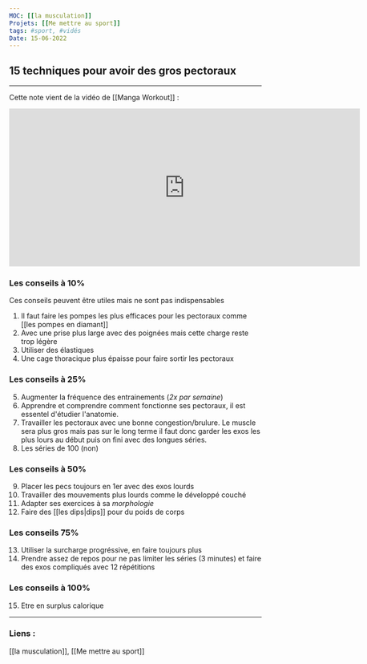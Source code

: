 ```yaml
---
MOC: [[la musculation]]
Projets: [[Me mettre au sport]]
tags: #sport, #vidés
Date: 15-06-2022
---
```


## 15 techniques pour avoir des gros pectoraux

---

Cette note vient de la vidéo de [[Manga Workout]] :

<iframe width="700" height="315" src="https://www.youtube.com/embed/Shdlhp5dKpo" title="YouTube video player" frameborder="0" allow="accelerometer; autoplay; clipboard-write; encrypted-media; gyroscope; picture-in-picture" allowfullscreen></iframe>

### Les conseils à 10%

Ces conseils peuvent être utiles mais ne sont pas indispensables

1. Il faut faire les pompes les plus efficaces pour les pectoraux comme [[les pompes en diamant]] 
2. Avec une prise plus large avec des poignées mais cette charge reste trop légère
3. Utiliser des élastiques
4. Une cage thoracique plus épaisse pour faire sortir les pectoraux

### Les conseils à 25%

5. Augmenter la fréquence des entrainements (*2x par semaine*)
6. Apprendre et comprendre comment fonctionne ses pectoraux, il est essentel d'étudier l'anatomie.
7. Travailler les pectoraux avec une bonne congestion/brulure. Le muscle sera plus gros mais pas sur le long terme il faut donc garder les exos les plus lours au début puis on fini avec des longues séries.
8. Les séries de 100 (non)

### Les conseils à 50%

9. Placer les pecs toujours en 1er avec des exos lourds
10. Travailler des mouvements plus lourds comme le développé couché
11. Adapter ses exercices à sa *morphologie*
12. Faire des [[les dips|dips]] pour du poids de corps 

### Les conseils 75%

13. Utiliser la surcharge progréssive, en faire toujours plus 
14. Prendre assez de repos pour ne pas limiter les séries (3 minutes) et faire des exos compliqués avec 12 répétitions

### Les conseils à 100%

15. Etre en surplus calorique

---
### Liens :

[[la musculation]], [[Me mettre au sport]]
